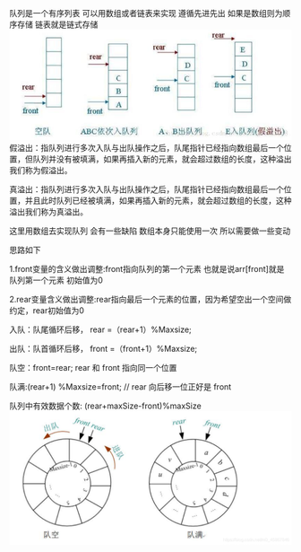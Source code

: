 队列是一个有序列表 可以用数组或者链表来实现
遵循先进先出 如果是数组则为顺序存储 链表就是链式存储
![img.png](img.png)
假溢出：指队列进行多次入队与出队操作之后，队尾指针已经指向数组最后一个位置，但队列并没有被填满，如果再插入新的元素，就会超过数组的长度，这种溢出我们称为假溢出。

真溢出：指队列进行多次入队与出队操作之后，队尾指针已经指向数组最后一个位置，并且此时队列已经被填满，如果再插入新的元素，就会超过数组的长度，这种溢出我们称为真溢出。

这里用数组去实现队列 会有一些缺陷 数组本身只能使用一次 所以需要做一些变动

思路如下

1.front变量的含义做出调整:front指向队列的第一个元素 也就是说arr[front]就是队列第一个元素 初始值为0

2.rear变量含义做出调整:rear指向最后一个元素的位置，因为希望空出一个空间做约定，rear初始值为0

入队：队尾循环后移， rear =（rear+1）%Maxsize;

出队：队首循环后移， front =（front+1）%Maxsize;

队空：front=rear;  rear 和 front 指向同一个位置

队满:(rear+1) %Maxsize=front; // rear 向后移一位正好是 front

队列中有效数据个数: (rear+maxSize-front)%maxSize
![img_1.png](img_1.png)